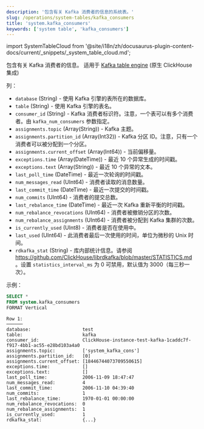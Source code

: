 ```yaml
---
description: '包含有关 Kafka 消费者的信息的系统表。'
slug: /operations/system-tables/kafka_consumers
title: 'system.kafka_consumers'
keywords: ['system table', 'kafka_consumers']
---
```

import SystemTableCloud from '@site/i18n/zh/docusaurus-plugin-content-docs/current/_snippets/_system_table_cloud.md';

<SystemTableCloud/>

包含有关 Kafka 消费者的信息。
适用于 [Kafka table engine](../../engines/table-engines/integrations/kafka) (原生 ClickHouse 集成)

列：

- `database` (String) - 使用 Kafka 引擎的表所在的数据库。
- `table` (String) - 使用 Kafka 引擎的表名。
- `consumer_id` (String) - Kafka 消费者标识符。注意，一个表可以有多个消费者。由 `kafka_num_consumers` 参数指定。
- `assignments.topic` (Array(String)) - Kafka 主题。
- `assignments.partition_id` (Array(Int32)) - Kafka 分区 ID。注意，只有一个消费者可以被分配到一个分区。
- `assignments.current_offset` (Array(Int64)) - 当前偏移量。
- `exceptions.time` (Array(DateTime)) - 最近 10 个异常生成的时间戳。
- `exceptions.text` (Array(String)) - 最近 10 个异常的文本。
- `last_poll_time` (DateTime) - 最近一次轮询的时间戳。
- `num_messages_read` (UInt64) - 消费者读取的消息数量。
- `last_commit_time` (DateTime) - 最近一次提交的时间戳。
- `num_commits` (UInt64) - 消费者的提交总数。
- `last_rebalance_time` (DateTime) - 最近一次 Kafka 重新平衡的时间戳。
- `num_rebalance_revocations` (UInt64) - 消费者被撤销分区的次数。
- `num_rebalance_assignments` (UInt64) - 消费者被分配到 Kafka 集群的次数。
- `is_currently_used` (UInt8) - 消费者是否在使用中。
- `last_used` (UInt64) - 此消费者最后一次使用的时间，单位为微秒的 Unix 时间。
- `rdkafka_stat` (String) - 库内部统计信息。请参阅 https://github.com/ClickHouse/librdkafka/blob/master/STATISTICS.md 。设置 `statistics_interval_ms` 为 0 可禁用，默认值为 3000（每三秒一次）。

示例：

``` sql
SELECT *
FROM system.kafka_consumers
FORMAT Vertical
```

``` text
Row 1:
──────
database:                   test
table:                      kafka
consumer_id:                ClickHouse-instance-test-kafka-1caddc7f-f917-4bb1-ac55-e28bd103a4a0
assignments.topic:          ['system_kafka_cons']
assignments.partition_id:   [0]
assignments.current_offset: [18446744073709550615]
exceptions.time:            []
exceptions.text:            []
last_poll_time:             2006-11-09 18:47:47
num_messages_read:          4
last_commit_time:           2006-11-10 04:39:40
num_commits:                1
last_rebalance_time:        1970-01-01 00:00:00
num_rebalance_revocations:  0
num_rebalance_assignments:  1
is_currently_used:          1
rdkafka_stat:               {...}

```
